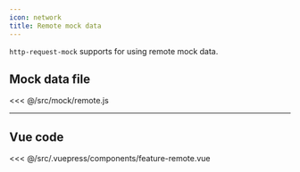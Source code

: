 ```yaml
---
icon: network
title: Remote mock data
---
```


`http-request-mock` supports for using remote mock data.


<feature-remote />

## Mock data file

<<< @/src/mock/remote.js

---
## Vue code

<<< @/src/.vuepress/components/feature-remote.vue
